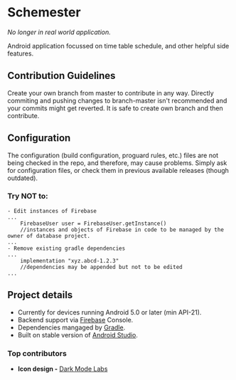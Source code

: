 # Schemester
_No longer in real world application._

Android application focussed on time table schedule, and other helpful side features.

## Contribution Guidelines
Create your own branch from master to contribute in any way. Directly commiting and pushing changes to branch-master isn't recommended and your commits might get reverted. It is safe to create own branch and then contribute.

## Configuration

The configuration (build configuration, proguard rules, etc.) files are not being checked in the repo, and therefore, may cause problems. Simply ask for configuration files, or check them in previous available releases (though outdated).
### Try NOT to:
```
- Edit instances of Firebase
...
    FirebaseUser user = FirebaseUser.getInstance()
    //instances and objects of Firebase in code to be managed by the owner of database project.
...
- Remove existing gradle dependencies
...
    implementation "xyz.abcd-1.2.3"
    //dependencies may be appended but not to be edited
...
```
## Project details

- Currently for devices running Android 5.0 or later (min API-21).
- Backend support via [Firebase](https://firebase.google.com/) Console.
- Dependencies mangaged by [Gradle](https://gradle.org/).
- Built on stable version of [Android Studio](https://developer.android.com/studio/).

### Top contributors
- **Icon design -** [Dark Mode Labs](https://github.com/darkmodelabs)
